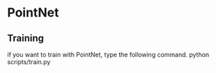 # PointNet

## Training
if you want to train with PointNet, type the following command.
	python scripts/train.py 
